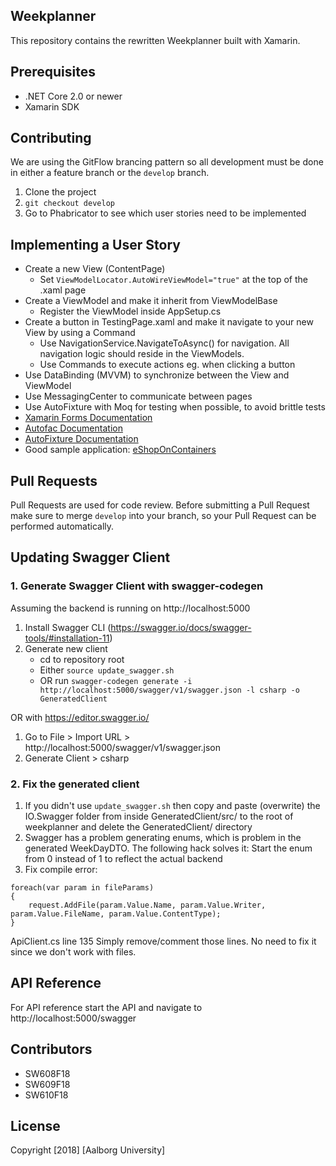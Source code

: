 ## Weekplanner

This repository contains the rewritten Weekplanner built with Xamarin.

## Prerequisites
- .NET Core 2.0 or newer
- Xamarin SDK

## Contributing

We are using the GitFlow brancing pattern so all development must be done in either a feature branch or the `develop` branch.

1. Clone the project
2. `git checkout develop`
3. Go to Phabricator to see which user stories need to be implemented

## Implementing a User Story

- Create a new View (ContentPage)
    - Set `ViewModelLocator.AutoWireViewModel="true"` at the top of the .xaml page
- Create a ViewModel and make it inherit from ViewModelBase
    - Register the ViewModel inside AppSetup.cs
- Create a button in TestingPage.xaml and make it navigate to your new View by using a Command
    - Use NavigationService.NavigateToAsync<xxxViewModel>() for navigation. All navigation logic should reside in the ViewModels.
    - Use Commands to execute actions eg. when clicking a button
- Use DataBinding (MVVM) to synchronize between the View and ViewModel
- Use MessagingCenter to communicate between pages
- Use AutoFixture with Moq for testing when possible, to avoid brittle tests
- [Xamarin Forms Documentation](https://developer.xamarin.com/guides/xamarin-forms/)
- [Autofac Documentation](http://autofac.readthedocs.io/en/latest/getting-started/index.html)
- [AutoFixture Documentation](https://github.com/AutoFixture/AutoFixture/wiki/Cheat-Sheet)
- Good sample application: [eShopOnContainers](https://github.com/dotnet-architecture/eShopOnContainers/)

## Pull Requests

Pull Requests are used for code review. Before submitting a Pull Request make sure to merge `develop` into your branch, so your Pull Request can be performed automatically.

## Updating Swagger Client

### 1. Generate Swagger Client with swagger-codegen
Assuming the backend is running on http://localhost:5000

1. Install Swagger CLI (https://swagger.io/docs/swagger-tools/#installation-11) 
2. Generate new client
    - cd to repository root
    - Either `source update_swagger.sh` 
    - OR run `swagger-codegen generate -i http://localhost:5000/swagger/v1/swagger.json -l csharp -o GeneratedClient`

OR with https://editor.swagger.io/

1. Go to File > Import URL > http://localhost:5000/swagger/v1/swagger.json
3. Generate Client > csharp

### 2. Fix the generated client

1. If you didn't use `update_swagger.sh` then copy and paste (overwrite) the IO.Swagger folder from inside GeneratedClient/src/ to the root of weekplanner and delete the GeneratedClient/ directory
2. Swagger has a problem generating enums, which is problem in the generated WeekDayDTO. The following hack solves it:
Start the enum from 0 instead of 1 to reflect the actual backend
3. Fix compile error:
```
foreach(var param in fileParams)
{
    request.AddFile(param.Value.Name, param.Value.Writer, param.Value.FileName, param.Value.ContentType);
}
```
ApiClient.cs line 135
Simply remove/comment those lines. No need to fix it since we don't work with files.

## API Reference

For API reference start the API and navigate to http://localhost:5000/swagger

## Contributors

- SW608F18
- SW609F18
- SW610F18 

## License

Copyright [2018] [Aalborg University]
